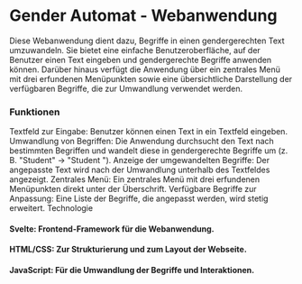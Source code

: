 # **Gender Automat - Webanwendung**

Diese Webanwendung dient dazu, Begriffe in einen gendergerechten Text umzuwandeln. Sie bietet eine einfache Benutzeroberfläche, auf der Benutzer einen Text eingeben und gendergerechte Begriffe anwenden können. Darüber hinaus verfügt die Anwendung über ein zentrales Menü mit drei erfundenen Menüpunkten sowie eine übersichtliche Darstellung der verfügbaren Begriffe, die zur Umwandlung verwendet werden.

### Funktionen

Textfeld zur Eingabe: Benutzer können einen Text in ein Textfeld eingeben.
Umwandlung von Begriffen: Die Anwendung durchsucht den Text nach bestimmten Begriffen und wandelt diese in gendergerechte Begriffe um (z. B. "Student" → "Student
").
Anzeige der umgewandelten Begriffe: Der angepasste Text wird nach der Umwandlung unterhalb des Textfeldes angezeigt.
Zentrales Menü: Ein zentrales Menü mit drei erfundenen Menüpunkten direkt unter der Überschrift.
Verfügbare Begriffe zur Anpassung: Eine Liste der Begriffe, die angepasst werden, wird stetig erweitert.
Technologie


#### Svelte: Frontend-Framework für die Webanwendung.

#### HTML/CSS: Zur Strukturierung und zum Layout der Webseite.

#### JavaScript: Für die Umwandlung der Begriffe und Interaktionen.